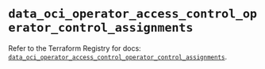 # `data_oci_operator_access_control_operator_control_assignments`

Refer to the Terraform Registry for docs: [`data_oci_operator_access_control_operator_control_assignments`](https://registry.terraform.io/providers/oracle/oci/6.18.0/docs/data-sources/operator_access_control_operator_control_assignments).
